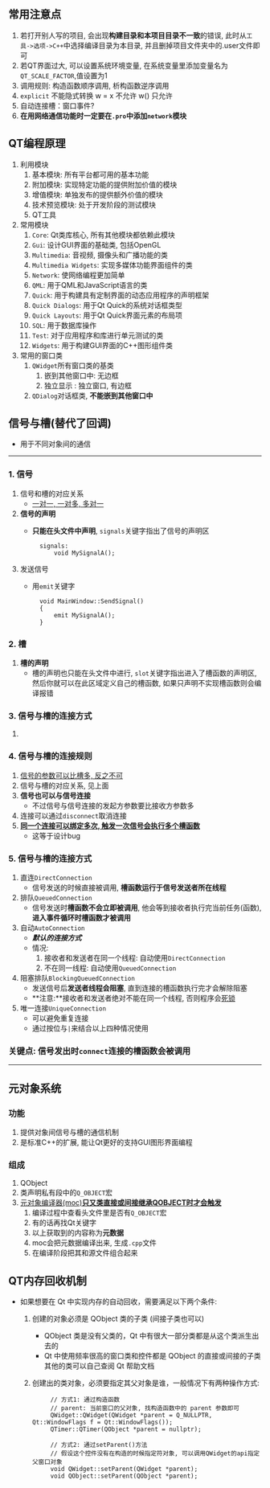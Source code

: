 ## 常用注意点
1. 若打开别人写的项目, 会出现**构建目录和本项目目录不一致**的错误, 此时从`工具->选项->C++`中选择编译目录为本目录, 并且删掉项目文件夹中的.user文件即可
2. 若QT界面过大, 可以设置系统环境变量, 在系统变量里添加变量名为`QT_SCALE_FACTOR`,值设置为1
3. 调用规则: 构造函数顺序调用, 析构函数逆序调用
4. `explicit` 不能隐式转换 w = x 不允许 w() 只允许
5. 自动连接槽：窗口事件?
6. **在用网络通信功能时一定要在`.pro`中添加`network`模块**

## QT编程原理
1. 利用模块
    1. 基本模块: 所有平台都可用的基本功能
    2. 附加模块: 实现特定功能的提供附加价值的模块
    3. 增值模块: 单独发布的提供额外价值的模块
    4. 技术预览模块: 处于开发阶段的测试模块
    5. QT工具
2. 常用模块
    1. `Core`: Qt类库核心, 所有其他模块都依赖此模块
    2. `Gui`: 设计GUI界面的基础类, 包括OpenGL
    3. `Multimedia`: 音视频, 摄像头和广播功能的类
    4. `Multimedia Widgets`: 实现多媒体功能界面组件的类
    5. `Network`: 使网络编程更加简单
    6. `QML`: 用于QML和JavaScript语言的类
    7. `Quick`: 用于构建具有定制界面的动态应用程序的声明框架
    8. `Quick Dialogs`: 用于Qt Quick的系统对话框类型
    9. `Quick Layouts`: 用于Qt Quick界面元素的布局项
    10. `SQL`: 用于数据库操作
    11. `Test`: 对于应用程序和库进行单元测试的类
    12. `Widgets`: 用于构建GUI界面的C++图形组件类
3. 常用的窗口类
    1. `QWidget`所有窗口类的基类
        1. 嵌到其他窗口中: 无边框
        2. 独立显示     : 独立窗口, 有边框
    2. `QDialog`对话框类, **不能嵌到其他窗口中**

## 信号与槽(替代了回调)
- 用于不同对象间的通信
---
### 1. 信号
1. 信号和槽的对应关系
    - [一对一, 一对多, 多对一](../../../resource/2.QT/1.%E4%BF%A1%E5%8F%B7%E5%92%8C%E6%A7%BD%E7%9A%84%E5%AF%B9%E5%BA%94%E5%85%B3%E7%B3%BB.png)
2. **信号的声明**
    - **只能在头文件中声明**, `signals`关键字指出了信号的声明区

            signals:
                void MySignalA();
3. 发送信号
    - 用`emit`关键字 

            void MainWindow::SendSignal()
            {
                emit MySignalA();
            }

### 2. 槽
1. **槽的声明**
    - 槽的声明也只能在头文件中进行, `slot`关键字指出进入了槽函数的声明区, 然后你就可以在此区域定义自己的槽函数, 如果只声明不实现槽函数则会编译报错
### 3. 信号与槽的连接方式
1. 
### 4. 信号与槽的连接规则
1.  [信号的参数可以比槽多, 反之不可]()
2.  信号与槽的对应关系, 见上面
3. **信号也可以与信号连接**
    - 不过信号与信号连接的发起方参数要比接收方参数多
4. 连接可以通过`disconnect`取消连接
5. [**同一个连接可以绑定多次, 触发一次信号会执行多个槽函数**](../../../resource/2.QT/2.%E4%BF%A1%E5%8F%B7%E4%B8%8E%E6%A7%BD%E7%9A%84%E8%BF%9E%E6%8E%A5%E8%A7%84%E5%88%992.png)
    - 这等于设计bug

### 5. 信号与槽的连接方式
1. 直连`DirectConnection`
    - 信号发送的时候直接被调用, **槽函数运行于信号发送者所在线程**
2. 排队`QueuedConnection`
    - 信号发送时**槽函数不会立即被调用**, 他会等到接收者执行完当前任务(函数), **进入事件循环时槽函数才被调用**
3. 自动`AutoConnection`
    - ***默认的连接方式***
    - 情况:
        1. 接收者和发送者在同一个线程: 自动使用`DirectConnection`
        2. 不在同一线程: 自动使用`QueuedConnection`
4. 阻塞排队`BlockingQueuedConnection`
    - 发送信号后**发送者线程会阻塞**, 直到连接的槽函数执行完才会解除阻塞
    - **注意:**接收者和发送者绝对不能在同一个线程, 否则程序会[死锁](./1%E5%90%84%E9%83%A8%E5%88%86%E7%9A%84%E4%B8%80%E4%BA%9B%E9%87%8D%E7%82%B9.md)
5. 唯一连接`UniqueConnection`
    - 可以避免重复连接
    - 通过按位与`|`来结合以上四种情况使用
 
### **关键点: 信号发出时`connect`连接的槽函数会被调用**
---
## 元对象系统
### 功能
1. 提供对象间信号与槽的通信机制
2. 是标准C++的扩展, 能让Qt更好的支持GUI图形界面编程
### 组成
1. QObject
2. 类声明私有段中的`Q_OBJECT`宏
3. [元对象编译器(moc)**只又类直接或间接继承QOBJECT时才会触发**](../../../resource/2.QT/3.moc%E5%B7%A5%E4%BD%9C%E5%8E%9F%E7%90%86.png)
    1. 编译过程中查看头文件里是否有`Q_OBJECT`宏
    2. 有的话再找Qt关键字
    3. 以上获取到的内容称为**元数据**
    4. moc会把元数据编译出来, 生成`.cpp`文件
    5. 在编译阶段把其和源文件组合起来
## QT内存回收机制
- 如果想要在 Qt 中实现内存的自动回收，需要满足以下两个条件:
    1. 创建的对象必须是 QObject 类的子类 (间接子类也可以)
        - QObject 类是没有父类的，Qt 中有很大一部分类都是从这个类派生出去的
        - Qt 中使用频率很高的窗口类和控件都是 QObject 的直接或间接的子类其他的类可以自己查阅 Qt 帮助文档
    2. 创建出的类对象，必须要指定其父对象是谁，一般情况下有两种操作方式:

                // 方式1: 通过构造函数
                // parent: 当前窗口的父对象, 找构造函数中的 parent 参数即可
                QWidget::QWidget(QWidget *parent = Q_NULLPTR, Qt::WindowFlags f = Qt::WindowFlags());
                QTimer::QTimer(QObject *parent = nullptr);

                // 方式2: 通过setParent()方法
                // 假设这个控件没有在构造的时候指定符对象, 可以调用QWidget的api指定父窗口对象
                void QWidget::setParent(QWidget *parent);
                void QObject::setParent(QObject *parent);
